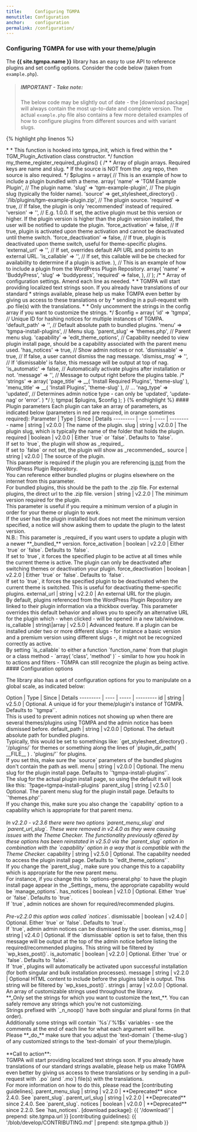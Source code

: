 ```yaml
---
title:     Configuring TGMPA
menutitle: Configuration
anchor:    configuration
permalink: /configuration/
---
```


### Configuring TGMPA for use with your theme/plugin


The **{{ site.tgmpa.name }}** library has an easy to use API to reference plugins and set config options. Consider the code below (taken from `example.php`).

> ##### IMPORTANT - Take note:
> The below code may be slightly out of date - the [download package] will always contain the most up-to-date and complete version.
> The actual `example.php` file also contains a few more detailed examples of how to configure plugins from different sources and with variant slugs.



{% highlight php linenos %}
<?php
/**
 * Include the TGM_Plugin_Activation class.
 */
require_once dirname( __FILE__ ) . '/class-tgm-plugin-activation.php';

add_action( 'tgmpa_register', 'my_theme_register_required_plugins' );

/**
 * Register the required plugins for this theme.
 *
 *  <snip />
 *
 * This function is hooked into tgmpa_init, which is fired within the
 * TGM_Plugin_Activation class constructor.
 */
function my_theme_register_required_plugins() {
	/*
	 * Array of plugin arrays. Required keys are name and slug.
	 * If the source is NOT from the .org repo, then source is also required.
	 */
	$plugins = array(

		// This is an example of how to include a plugin bundled with a theme.
		array(
			'name'               => 'TGM Example Plugin', // The plugin name.
			'slug'               => 'tgm-example-plugin', // The plugin slug (typically the folder name).
			'source'             => get_stylesheet_directory() . '/lib/plugins/tgm-example-plugin.zip', // The plugin source.
			'required'           => true, // If false, the plugin is only 'recommended' instead of required.
			'version'            => '', // E.g. 1.0.0. If set, the active plugin must be this version or higher. If the plugin version is higher than the plugin version installed, the user will be notified to update the plugin.
			'force_activation'   => false, // If true, plugin is activated upon theme activation and cannot be deactivated until theme switch.
			'force_deactivation' => false, // If true, plugin is deactivated upon theme switch, useful for theme-specific plugins.
			'external_url'       => '', // If set, overrides default API URL and points to an external URL.
			'is_callable'        => '', // If set, this callable will be be checked for availability to determine if a plugin is active.
		),

		// This is an example of how to include a plugin from the WordPress Plugin Repository.
		array(
			'name'      => 'BuddyPress',
			'slug'      => 'buddypress',
			'required'  => false,
		),
		
		// <snip />
	);

	/*
	 * Array of configuration settings. Amend each line as needed.
	 *
	 * TGMPA will start providing localized text strings soon. If you already have translations of our standard
	 * strings available, please help us make TGMPA even better by giving us access to these translations or by
	 * sending in a pull-request with .po file(s) with the translations.
	 *
	 * Only uncomment the strings in the config array if you want to customize the strings.
	 */
	$config = array(
		'id'           => 'tgmpa',                 // Unique ID for hashing notices for multiple instances of TGMPA.
		'default_path' => '',                      // Default absolute path to bundled plugins.
		'menu'         => 'tgmpa-install-plugins', // Menu slug.
		'parent_slug'  => 'themes.php',            // Parent menu slug.
		'capability'   => 'edit_theme_options',    // Capability needed to view plugin install page, should be a capability associated with the parent menu used.
		'has_notices'  => true,                    // Show admin notices or not.
		'dismissable'  => true,                    // If false, a user cannot dismiss the nag message.
		'dismiss_msg'  => '',                      // If 'dismissable' is false, this message will be output at top of nag.
		'is_automatic' => false,                   // Automatically activate plugins after installation or not.
		'message'      => '',                      // Message to output right before the plugins table.
		/*
		'strings'      => array(
			'page_title'                      => __( 'Install Required Plugins', 'theme-slug' ),
			'menu_title'                      => __( 'Install Plugins', 'theme-slug' ),
			// <snip>...</snip>
			'nag_type'                        => 'updated', // Determines admin notice type - can only be 'updated', 'update-nag' or 'error'.
		)
		*/
	);

	tgmpa( $plugins, $config );

}
{% endhighlight %}



#### Plugin parameters

Each plugin can take an array of parameters, as indicated below (parameters in red are required, in orange sometimes required):

Parameter | Type | Since | Details
--------- | ---- | ----- | ---------
<span class="required">name</span> | string | v2.0.0 | The name of the plugin.
<span class="required">slug</span> | string | v2.0.0 | The plugin slug, which is typically the name of the folder that holds the plugin.
<span class="possibly-required">required</span> | boolean | v2.0.0 | Either `true` or `false`. Defaults to `false`.<br>If set to `true`, the plugin will show as _required_.<br>If set to `false` or not set, the plugin will show as _recommended_.
<span class="possibly-required">source</span> | string | v2.0.0 | The source of the plugin.<br>This parameter is required if the plugin you are referencing <u>is not</u> from the WordPress Plugin Repository.<br>You can reference either bundled plugins or plugins elsewhere on the internet from this parameter.<br>For bundled plugins, this should be the path to the .zip file. For external plugins, the direct url to the .zip file.
<span class="possibly-required">version</span> | string | v2.2.0 | The minimum version required for the plugin.<br>This parameter is useful if you require a minimum version of a plugin in order for your theme or plugin to work.<br>If the user has the plugin installed but does not meet the minimum version specified, a notice will show asking them to update the plugin to the latest version.<br>N.B.: This parameter is _required_ if you want users to update a plugin with a newer **_bundled_** version.
force_activation | boolean | v2.2.0 | Either `true` or `false`. Defaults to `false`.<br>If set to `true`, it forces the specified plugin to be active at all times while the current theme is active. The plugin can only be deactivated after switching themes or deactivation your plugin.
force_deactivation | boolean | v2.2.0 | Either `true` or `false`. Defaults to `false`.<br>If set to `true`, it forces the specified plugin to be deactivated when the current theme is switched. This is useful for deactivating theme-specific plugins.
external_url | string | v2.2.0 | An external URL for the plugin.<br>By default, plugins referenced from the WordPress Plugin Repository are linked to their plugin information via a thickbox overlay. This parameter overrides this default behavior and allows you to specify an alternative URL for the plugin which - when clicked - will be opened in a new tab/window.
is_callable | string\|array | v2.5.0 | Advanced feature. If a plugin can be installed under two or more different slugs - for instance a basic version and a premium version using different slugs -, it might not be recognized correctly as active.<br>By setting `is_callable` to either a function `function_name` from that plugin or a class method - `array( 'class', 'method' )` - similar to how you hook in to actions and filters - TGMPA can still recognize the plugin as being active.


#### Configuration options

<p>
	The library also has a set of configuration options for you to manipulate on a global scale, as indicated below:
</p>

Option    | Type | Since | Details
--------- | ---- | ----- | ---------
id | string | v2.5.0 | Optional. A unique id for your theme/plugin's instance of TGMPA. Defaults to `'tgmpa'`.<br>This is used to prevent admin notices not showing up when there are several themes/plugins using TGMPA and the admin notice has been dismissed before.
default_path | string | v2.0.0 | Optional. The default absolute path for bundled plugins.<br>Typically, this would be set to somethings like: `get_stylesheet_directory() . '/plugins/` for themes or something along the lines of `plugin_dir_path( __FILE__ ) . 'plugins/'` for plugins.<br>If you set this, make sure the `source` parameters of the bundled plugins don't contain the path as well.
menu | string | v2.0.0 | Optional. The menu slug for the plugin install page. Defaults to `'tgmpa-install-plugins'`.<br>The slug for the actual plugin install page, so using the default it will look like this: `?page=tgmpa-install-plugins`
parent_slug | string | v2.5.0 | Optional. The parent menu slug for the plugin install page. Defaults to `'themes.php'`.<br>If you change this, make sure you also change the `capability` option to a capability which is appropriate for that parent menu.<br><br><em>In v2.2.0 - v2.3.6 there were two options `parent_menu_slug` and `parent_url_slug`. These were removed in v2.4.0 as they were causing issues with the Theme Checker. The functionality previously offered by these options has been reinstated in v2.5.0 via the `parent_slug` option in combination with the `capability` option in a way that is compatible with the Theme Checker.</em>
capability | string | v2.5.0 | Optional. The capability needed to access the plugin install page. Defaults to `'edit_theme_options'`.<br>If you change the `parent_slug`, make sure you change this to a capability which is appropriate for the new parent menu.<br>For instance, if you change this to `options-general.php` to have the plugin install page appear in the _Settings_ menu, the appropriate capability would be `manage_options`.
has_notices | boolean | v2.1.0 | Optional. Either `true` or `false`. Defaults to `true`.<br>If `true`, admin notices are shown for required/recommended plugins.<br><br><em>Pre-v2.2.0 this option was called `notices`</em>.
dismissable | boolean | v2.4.0 | Optional. Either `true` or `false`. Defaults to `true`.<br>If `true`, admin admin notices can be dismissed by the user.
dismiss_msg | string | v2.4.0 | Optional. If the `dismissable` option is set to false, then this message will be output at the top of the admin notice before listing the required/recommended plugins. This string will be filtered by `wp_kses_post()`.
is_automatic | boolean | v2.2.0 | Optional. Either `true` or `false`. Defaults to `false`.<br>If `true`, plugins will automatically be activated upon successful installation (for both singular and bulk installation processes).
message | string | v2.2.0 | Optional HTML content to include before the plugins table is output. This string will be filtered by `wp_kses_post()`.
strings | array | v2.0.0 | Optional. An array of customizable strings used throughout the library.<br>**_Only set the strings for which you want to customize the text_**. You can safely remove any strings which you're not customizing.<br>Strings prefixed with `_n_noop()` have both singular and plural forms (in that order).<br>Additionally some strings will contain `%s`/`%1$s` variables - see the comments at the end of each line for what each argument will be.<br>Please **_do_** make sure that you adjust the `text-domain` (`theme-slug`) of any customized strings to the `text-domain` of your theme/plugin.<br><br>**Call to action**:<br>TGMPA will start providing localized text strings soon. If you already have translations of our standard  strings available, please help us make TGMPA even better by giving us access to these translations or by sending in a pull-request with `.po` (and `.mo`) file(s) with the translations.<br>For more information on how to do this, please read the [contributing guidelines].
<span class="deprecated">parent_menu_slug</span> | string | v2.2.0 | **Deprecated** since 2.4.0. See `parent_slug`.
<span class="deprecated">parent_url_slug</span> | string | v2.2.0 | **Deprecated** since 2.4.0. See `parent_slug`.
<span class="deprecated">notices</span> | boolean | v2.0.0 | **Deprecated** since 2.2.0. See `has_notices`.


[download package]: {{ '/download/' | prepend: site.tgmpa.url }}
[contributing guidelines]: {{ '/blob/develop/CONTRIBUTING.md' | prepend: site.tgmpa.github }}
